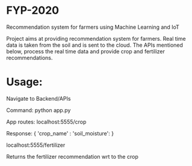 # FYP-2020
Recommendation system for farmers using Machine Learning and IoT

Project aims at providing recommendation system for farmers.
Real time data is taken from the soil and is sent to the cloud.
The APIs mentioned below, process the real time data and provide crop and fertilizer recommendations.


# Usage:

Navigate to Backend/APIs

Command: python app.py

App routes:
localhost:5555/crop

Response:
{
'crop_name' :
'soil_moisture':
}

localhost:5555/fertilizer

Returns the fertilizer recommendation wrt to the crop
